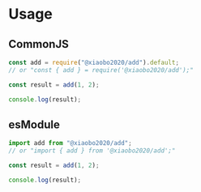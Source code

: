 # Usage

## CommonJS

```javascript
const add = require("@xiaobo2020/add").default;
// or "const { add } = require('@xiaobo2020/add');"

const result = add(1, 2);

console.log(result);
```

## esModule

```javascript
import add from "@xiaobo2020/add";
// or "import { add } from '@xiaobo2020/add';"

const result = add(1, 2);

console.log(result);
```
